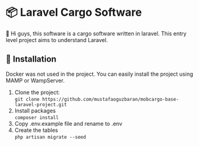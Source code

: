 # 📦 Laravel Cargo Software
👋 Hi guys, this software is a cargo software written in laravel. This entry level project aims to understand Laravel.
## 🚀 Installation
Docker was not used in the project. You can easily install the project using MAMP or WampServer. <br>
1) Clone the project: <br>
`git clone https://github.com/mustafaoguzbaran/mobcargo-base-laravel-project.git`
2) Install packages <br>
   `composer install`
3) Copy .env.example file and rename to .env
4) Create the tables <br>
   `php artisan migrate --seed`

